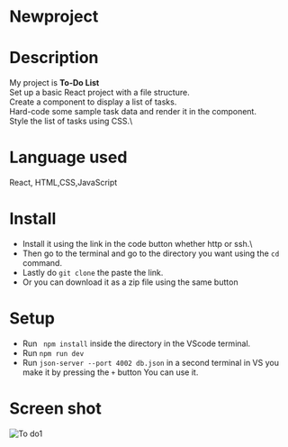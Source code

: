 # Newproject

# Description 
My project is **To-Do List**\
Set up a basic React project with a file structure.\
Create a component to display a list of tasks.\
Hard-code some sample task data and render it in the component.\
Style the list of tasks using CSS.\


# Language used
React, HTML,CSS,JavaScript

# Install
- Install it using the link in the code button whether http or ssh.\
- Then go to the terminal and go to the directory you want using the `cd` command.
- Lastly do `git clone` the paste the link.
- Or you can download it as a zip file using the same button

# Setup
- Run ` npm install` inside the directory in the VScode terminal.
- Run `npm run dev`
- Run `json-server --port 4002 db.json` in a second terminal in VS you make it by pressing the `+` button
  You can use it.


# Screen shot
![To do1](https://github.com/Asbern3333/Newproject/assets/114946775/f11b8c70-a2cc-4a6a-bc85-d5e9130dc397)
